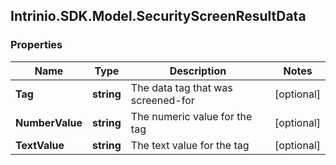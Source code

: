 ## Intrinio.SDK.Model.SecurityScreenResultData
### Properties

Name | Type | Description | Notes
------------ | ------------- | ------------- | -------------
**Tag** | **string** | The data tag that was screened-for | [optional] 
**NumberValue** | **string** | The numeric value for the tag | [optional] 
**TextValue** | **string** | The text value for the tag | [optional] 

